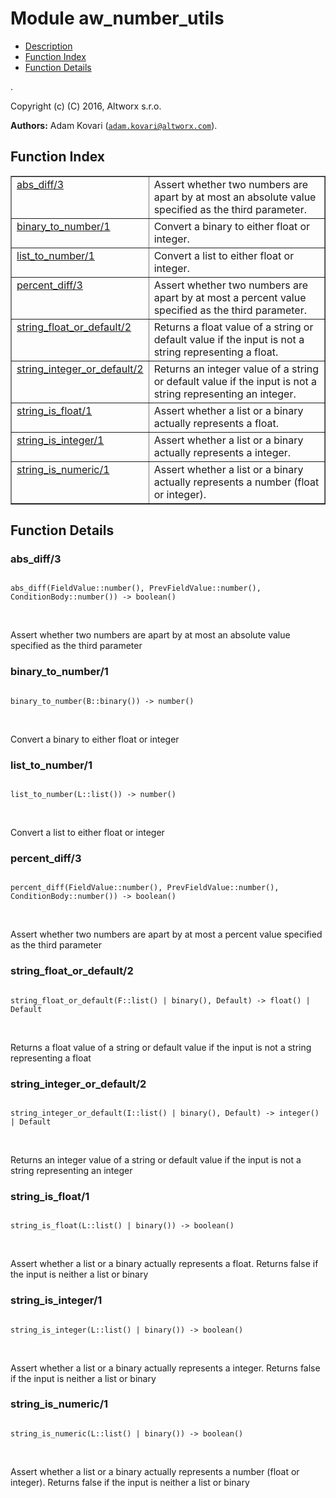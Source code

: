 

# Module aw_number_utils #
* [Description](#description)
* [Function Index](#index)
* [Function Details](#functions)

.

Copyright (c) (C) 2016, Altworx s.r.o.

__Authors:__ Adam Kovari ([`adam.kovari@altworx.com`](mailto:adam.kovari@altworx.com)).

<a name="index"></a>

## Function Index ##


<table width="100%" border="1" cellspacing="0" cellpadding="2" summary="function index"><tr><td valign="top"><a href="#abs_diff-3">abs_diff/3</a></td><td>Assert whether two numbers are apart by at most an absolute value specified as the third parameter.</td></tr><tr><td valign="top"><a href="#binary_to_number-1">binary_to_number/1</a></td><td>Convert a binary to either float or integer.</td></tr><tr><td valign="top"><a href="#list_to_number-1">list_to_number/1</a></td><td>Convert a list to either float or integer.</td></tr><tr><td valign="top"><a href="#percent_diff-3">percent_diff/3</a></td><td>Assert whether two numbers are apart by at most a percent value specified as the third parameter.</td></tr><tr><td valign="top"><a href="#string_float_or_default-2">string_float_or_default/2</a></td><td>Returns a float value of a string or default value if the input is not a string representing a float.</td></tr><tr><td valign="top"><a href="#string_integer_or_default-2">string_integer_or_default/2</a></td><td>Returns an integer value of a string or default value if the input is not a string representing an integer.</td></tr><tr><td valign="top"><a href="#string_is_float-1">string_is_float/1</a></td><td>Assert whether a list or a binary actually represents a float.</td></tr><tr><td valign="top"><a href="#string_is_integer-1">string_is_integer/1</a></td><td>Assert whether a list or a binary actually represents a integer.</td></tr><tr><td valign="top"><a href="#string_is_numeric-1">string_is_numeric/1</a></td><td>Assert whether a list or a binary actually represents a number (float or integer).</td></tr></table>


<a name="functions"></a>

## Function Details ##

<a name="abs_diff-3"></a>

### abs_diff/3 ###

<pre><code>
abs_diff(FieldValue::number(), PrevFieldValue::number(), ConditionBody::number()) -&gt; boolean()
</code></pre>
<br />

Assert whether two numbers are apart by at most an absolute value specified as the third parameter

<a name="binary_to_number-1"></a>

### binary_to_number/1 ###

<pre><code>
binary_to_number(B::binary()) -&gt; number()
</code></pre>
<br />

Convert a binary to either float or integer

<a name="list_to_number-1"></a>

### list_to_number/1 ###

<pre><code>
list_to_number(L::list()) -&gt; number()
</code></pre>
<br />

Convert a list to either float or integer

<a name="percent_diff-3"></a>

### percent_diff/3 ###

<pre><code>
percent_diff(FieldValue::number(), PrevFieldValue::number(), ConditionBody::number()) -&gt; boolean()
</code></pre>
<br />

Assert whether two numbers are apart by at most a percent value specified as the third parameter

<a name="string_float_or_default-2"></a>

### string_float_or_default/2 ###

<pre><code>
string_float_or_default(F::list() | binary(), Default) -&gt; float() | Default
</code></pre>
<br />

Returns a float value of a string or default value if the input is not a string representing a float

<a name="string_integer_or_default-2"></a>

### string_integer_or_default/2 ###

<pre><code>
string_integer_or_default(I::list() | binary(), Default) -&gt; integer() | Default
</code></pre>
<br />

Returns an integer value of a string or default value if the input is not a string representing an integer

<a name="string_is_float-1"></a>

### string_is_float/1 ###

<pre><code>
string_is_float(L::list() | binary()) -&gt; boolean()
</code></pre>
<br />

Assert whether a list or a binary actually represents a float. Returns false if the input is neither a list or binary

<a name="string_is_integer-1"></a>

### string_is_integer/1 ###

<pre><code>
string_is_integer(L::list() | binary()) -&gt; boolean()
</code></pre>
<br />

Assert whether a list or a binary actually represents a integer. Returns false if the input is neither a list or binary

<a name="string_is_numeric-1"></a>

### string_is_numeric/1 ###

<pre><code>
string_is_numeric(L::list() | binary()) -&gt; boolean()
</code></pre>
<br />

Assert whether a list or a binary actually represents a number (float or integer). Returns false if the input is neither a list or binary

